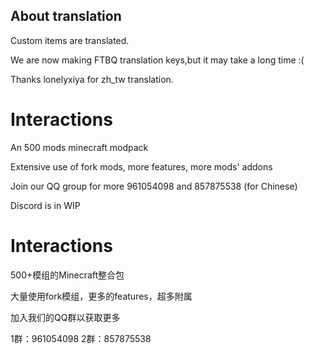 ## About translation

Custom items are translated.

We are now making FTBQ translation keys,but it may take a long time :(

Thanks lonelyxiya for zh_tw translation.

# Interactions

An 500 mods minecraft modpack

Extensive use of fork mods, more features, more mods' addons

Join our QQ group for more 961054098 and 857875538 (for Chinese)

Discord is in WIP
# Interactions

500+模组的Minecraft整合包

大量使用fork模组，更多的features，超多附属

加入我们的QQ群以获取更多 

1群：961054098 2群：857875538
